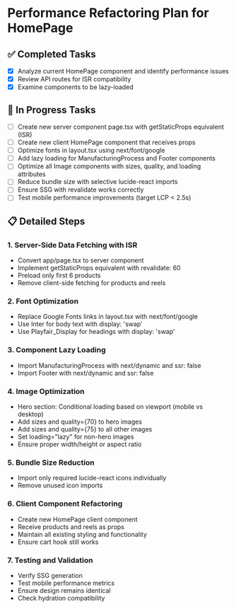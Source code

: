 # Performance Refactoring Plan for HomePage

## ✅ Completed Tasks
- [x] Analyze current HomePage component and identify performance issues
- [x] Review API routes for ISR compatibility
- [x] Examine components to be lazy-loaded

## 🔄 In Progress Tasks
- [ ] Create new server component page.tsx with getStaticProps equivalent (ISR)
- [ ] Create new client HomePage component that receives props
- [ ] Optimize fonts in layout.tsx using next/font/google
- [ ] Add lazy loading for ManufacturingProcess and Footer components
- [ ] Optimize all Image components with sizes, quality, and loading attributes
- [ ] Reduce bundle size with selective lucide-react imports
- [ ] Ensure SSG with revalidate works correctly
- [ ] Test mobile performance improvements (target LCP < 2.5s)

## 📋 Detailed Steps

### 1. Server-Side Data Fetching with ISR
- Convert app/page.tsx to server component
- Implement getStaticProps equivalent with revalidate: 60
- Preload only first 6 products
- Remove client-side fetching for products and reels

### 2. Font Optimization
- Replace Google Fonts links in layout.tsx with next/font/google
- Use Inter for body text with display: 'swap'
- Use Playfair_Display for headings with display: 'swap'

### 3. Component Lazy Loading
- Import ManufacturingProcess with next/dynamic and ssr: false
- Import Footer with next/dynamic and ssr: false

### 4. Image Optimization
- Hero section: Conditional loading based on viewport (mobile vs desktop)
- Add sizes and quality={70} to hero images
- Add sizes and quality={75} to all other images
- Set loading="lazy" for non-hero images
- Ensure proper width/height or aspect ratio

### 5. Bundle Size Reduction
- Import only required lucide-react icons individually
- Remove unused icon imports

### 6. Client Component Refactoring
- Create new HomePage client component
- Receive products and reels as props
- Maintain all existing styling and functionality
- Ensure cart hook still works

### 7. Testing and Validation
- Verify SSG generation
- Test mobile performance metrics
- Ensure design remains identical
- Check hydration compatibility
